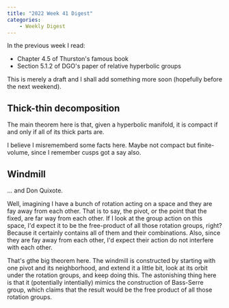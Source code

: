 ```yaml
---
title: "2022 Week 41 Digest"
categories: 
    - Weekly Digest   
---
```


In the previous week I read:
- Chapter 4.5 of Thurston's famous book
- Section 5.1.2 of DGO's paper of relative hyperbolic groups

This is merely a draft and I shall add something more soon (hopefully before the next weekend).

<!-- more -->

## Thick-thin decomposition

The main theorem here is that, given a hyperbolic manifold, it is compact if and only if all of its thick parts are. 

I believe I misrememberd some facts here. Maybe not compact but finite-volume, since I remember cusps got a say also.

## Windmill
... and Don Quixote.

Well, imagining I have a bunch of rotation acting on a space and they are fay away from each other. That is to say, the pivot, or the point that the fixed, are far way from each other. If I look at the group action on this space, I'd expect it to be the free-product of all those rotation groups, right? Because it certainly contains all of them and their combinations. Also, since they are fay away from each other, I'd expect their action do not interfere with each other.

That's gthe big theorem here. The windmill is constructed by starting with one pivot and its neighborhood, and extend it a little bit, look at its orbit under the rotation groups, and keep doing this. The astonishing thing here is that it (potentially intentially) mimics the construction of Bass-Serre group, which claims that the result would be the free product of all those rotation groups.
